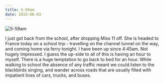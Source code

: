 ```yaml
---
title: 5-59am
date: 2015-06-03
---
```


![5-59am](https://source.unsplash.com/hopX_jpVtRM/1600x900)

I just got back from the school, after dropping Miss 11 off. She is headed to France today on a school trip - travelling on the channel tunnel on the way, and coming home via ferry tonight. I have been up since 4:45am. Not hugely impressed. I guess the up-side to all of this is having an hour to myself. There is a huge temptation to go back to bed for an hour. While walking to school the absence of any traffic meant we could listen to the blackbirds singing, and wander across roads that are usually filled with impatient lines of cars, trucks, and buses.